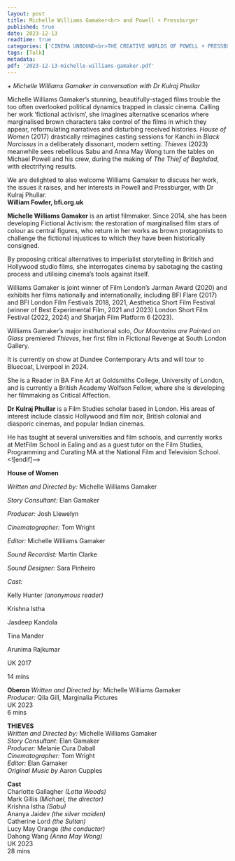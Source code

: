 ```yaml
---
layout: post
title: Michelle Williams Gamaker<br> and Powell + Pressburger
published: true
date: 2023-12-13
readtime: true
categories: ['CINEMA UNBOUND<br>THE CREATIVE WORLDS OF POWELL + PRESSBURGER']
tags: [Talk]
metadata: 
pdf: '2023-12-13-michelle-williams-gamaker.pdf'
---
```


_+ Michelle Williams Gamaker in conversation with Dr Kulraj Phullar_

Michelle Williams Gamaker’s stunning, beautifully-staged films trouble the too often overlooked political dynamics trapped in classic cinema. Calling her work ‘fictional activism’, she imagines alternative scenarios where marginalised brown characters take control of the films in which they appear, reformulating narratives and disturbing received histories. _House of Women_ (2017) drastically reimagines casting sessions for Kanchi in _Black Narcissus_ in a deliberately dissonant, modern setting. _Thieves_ (2023) meanwhile sees rebellious Sabu and Anna May Wong turn the tables on Michael Powell and his crew, during the making of _The Thief of Baghdad_, with electrifying results.

We are delighted to also welcome Williams Gamaker to discuss her work, the issues it raises, and her interests in Powell and Pressburger, with Dr Kulraj Phullar.  
**William Fowler, bfi.org.uk**

**Michelle Williams Gamaker** is an artist filmmaker. Since 2014, she has been developing Fictional Activism: the restoration of marginalised film stars of colour as central figures, who return in her works as brown protagonists to challenge the fictional injustices to which they have been historically consigned.

By proposing critical alternatives to imperialist storytelling in British and Hollywood studio films, she interrogates cinema by sabotaging the casting process and utilising cinema’s tools against itself.

Williams Gamaker is joint winner of Film London’s Jarman Award (2020) and exhibits her films nationally and internationally, including BFI Flare (2017) and BFI London Film Festivals 2018, 2021, Aesthetica Short Film Festival (winner of Best Experimental Film, 2021 and 2023) London Short Film Festival (2022, 2024) and Sharjah Film Platform 6 (2023).

Williams Gamaker’s major institutional solo, _Our Mountains are Painted on Glass_ premiered _Thieves_, her first film in Fictional Revenge at South London Gallery.

It is currently on show at Dundee Contemporary Arts and will tour to Bluecoat, Liverpool in 2024.

She is a Reader in BA Fine Art at Goldsmiths College, University of London, and is currently a British Academy Wolfson Fellow, where she is developing her filmmaking as Critical Affection.

**Dr Kulraj Phullar** is a Film Studies scholar based in London. His areas of interest include classic Hollywood and film noir, British colonial and diasporic cinemas, and popular Indian cinemas.

He has taught at several universities and film schools, and currently works at MetFilm School in Ealing and as a guest tutor on the Film Studies, Programming and Curating MA at the National Film and Television School.
<br>
<![endif]-->

**House of Women**

_Written and Directed by:_ Michelle Williams Gamaker

_Story Consultant:_ Elan Gamaker

_Producer:_ Josh Llewelyn

_Cinematographer:_ Tom Wright

_Editor:_ Michelle Williams Gamaker

_Sound Recordist:_ Martin Clarke

_Sound Designer:_ Sara Pinheiro

_Cast:_

Kelly Hunter _(anonymous reader)_

Krishna Istha

Jasdeep Kandola

Tina Mander

Arunima Rajkumar

UK 2017

14 mins

**Oberon** 
_Written and Directed by:_ Michelle Williams Gamaker  
_Producer:_ Qila Gill, Marginalia Pictures  
UK 2023  
6 mins  

**THIEVES**  
_Written and Directed by:_ Michelle Williams Gamaker  
_Story Consultant:_ Elan Gamaker  
_Producer:_ Melanie Cura Daball  
_Cinematographer:_ Tom Wright  
_Editor:_ Elan Gamaker  
_Original Music by_ Aaron Cupples  

**Cast**  
Charlotte Gallagher _(Lotta Woods)_  
Mark Gillis _(Michael, the director)_  
Krishna Istha _(Sabu)_  
Ananya Jaidev _(the silver maiden)_  
Catherine Lord _(the Sultan)_  
Lucy May Orange _(the conductor)_  
Dahong Wang _(Anna May Wong)_  
UK 2023  
28 mins  
<!--stackedit_data:
eyJoaXN0b3J5IjpbNjYzNzQxNDVdfQ==
-->